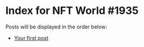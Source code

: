 # Index for NFT World #1935
Posts will be displayed in the order below:

- [Your first post](./001-first.md)

